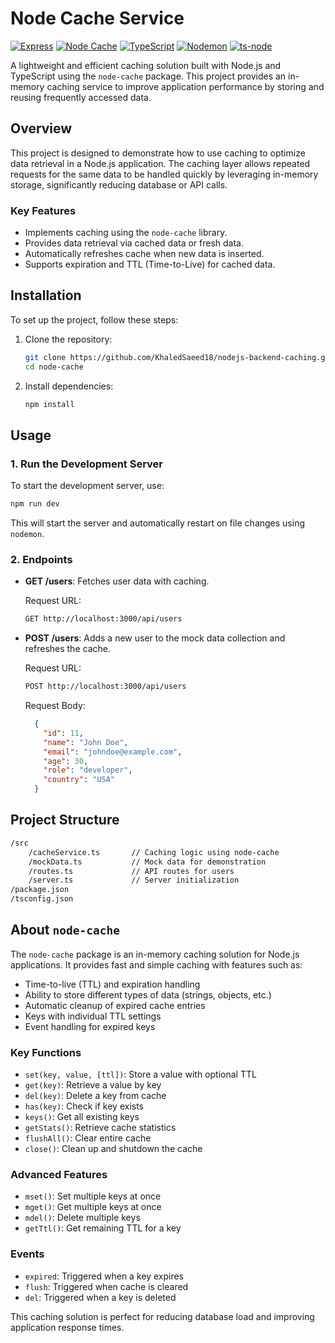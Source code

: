
# Node Cache Service

[![Express](https://img.shields.io/badge/Express-4.18.2-000000?style=flat-square&logo=express&logoColor=white)](https://expressjs.com/)
[![Node Cache](https://img.shields.io/badge/node--cache-5.1.2-brightgreen?style=flat-square)](https://www.npmjs.com/package/node-cache)
[![TypeScript](https://img.shields.io/badge/TypeScript-5.3.0-blue?style=flat-square&logo=typescript&logoColor=white)](https://www.typescriptlang.org/)
[![Nodemon](https://img.shields.io/badge/Nodemon-3.1.9-76D04B?style=flat-square&logo=nodemon&logoColor=white)](https://nodemon.io/)
[![ts-node](https://img.shields.io/badge/ts--node-10.9.1-3178C6?style=flat-square)](https://typestrong.org/ts-node/)

A lightweight and efficient caching solution built with Node.js and TypeScript using the `node-cache` package. This project provides an in-memory caching service to improve application performance by storing and reusing frequently accessed data.

## Overview

This project is designed to demonstrate how to use caching to optimize data retrieval in a Node.js application. The caching layer allows repeated requests for the same data to be handled quickly by leveraging in-memory storage, significantly reducing database or API calls.

### Key Features

- Implements caching using the `node-cache` library.
- Provides data retrieval via cached data or fresh data.
- Automatically refreshes cache when new data is inserted.
- Supports expiration and TTL (Time-to-Live) for cached data.

## Installation

To set up the project, follow these steps:

1. Clone the repository:

   ```bash
   git clone https://github.com/KhaledSaeed18/nodejs-backend-caching.git
   cd node-cache
   ```

2. Install dependencies:

   ```bash
   npm install
   ```

## Usage

### 1. Run the Development Server

To start the development server, use:

```bash
npm run dev
```

This will start the server and automatically restart on file changes using `nodemon`.

### 2. Endpoints

- **GET /users**: Fetches user data with caching.
  
  Request URL:

  ```bash
  GET http://localhost:3000/api/users
  ```

- **POST /users**: Adds a new user to the mock data collection and refreshes the cache.

  Request URL:

  ```bash
  POST http://localhost:3000/api/users
  ```

  Request Body:

  ```json
    {
      "id": 11,
      "name": "John Doe",
      "email": "johndoe@example.com",
      "age": 30,
      "role": "developer",
      "country": "USA"
    }
  ```

## Project Structure

```bash
/src
    /cacheService.ts       // Caching logic using node-cache
    /mockData.ts           // Mock data for demonstration
    /routes.ts             // API routes for users
    /server.ts             // Server initialization
/package.json
/tsconfig.json
```

## About `node-cache`

The `node-cache` package is an in-memory caching solution for Node.js applications. It provides fast and simple caching with features such as:

- Time-to-live (TTL) and expiration handling
- Ability to store different types of data (strings, objects, etc.)
- Automatic cleanup of expired cache entries
- Keys with individual TTL settings
- Event handling for expired keys

### Key Functions

- `set(key, value, [ttl])`: Store a value with optional TTL
- `get(key)`: Retrieve a value by key
- `del(key)`: Delete a key from cache
- `has(key)`: Check if key exists
- `keys()`: Get all existing keys
- `getStats()`: Retrieve cache statistics
- `flushAll()`: Clear entire cache
- `close()`: Clean up and shutdown the cache

### Advanced Features

- `mset()`: Set multiple keys at once
- `mget()`: Get multiple keys at once
- `mdel()`: Delete multiple keys
- `getTtl()`: Get remaining TTL for a key

### Events

- `expired`: Triggered when a key expires
- `flush`: Triggered when cache is cleared
- `del`: Triggered when a key is deleted

This caching solution is perfect for reducing database load and improving application response times.

